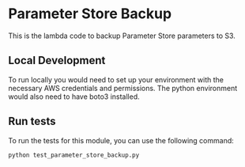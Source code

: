 # Parameter Store Backup

This is the lambda code to backup Parameter Store parameters to S3.

## Local Development

To run locally you would need to set up your environment with the necessary AWS credentials and permissions.
The python environment would also need to have boto3 installed.

## Run tests

To run the tests for this module, you can use the following command:

```bash
python test_parameter_store_backup.py
```
